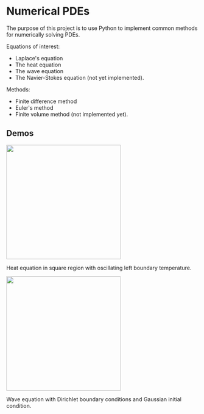 <h1>Numerical PDEs</h1>
The purpose of this project is to use Python to implement common methods for numerically solving PDEs.

Equations of interest:
* Laplace's equation
* The heat equation
* The wave equation
* The Navier-Stokes equation (not yet implemented).

Methods:
* Finite difference method
* Euler's method
* Finite volume method (not implemented yet).

<h2>Demos</h2>

<img src="Images/HeatEquation/oscillating_boundary.gif" width=300 height=300>

<f1>Heat equation in square region with oscillating left boundary temperature.</f1>

<img src="Images/WaveEquation/waveequation.gif" width=300 height=300>

<f1>Wave equation with Dirichlet boundary conditions and Gaussian initial condition.</f1>
